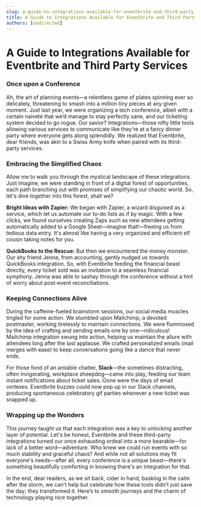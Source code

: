 ```yaml
---
slug: a-guide-to-integrations-available-for-eventbrite-and-third-party-services
title: A Guide to Integrations Available for Eventbrite and Third Party Services
authors: [undirected]
---
```



# A Guide to Integrations Available for Eventbrite and Third Party Services

### Once upon a Conference

Ah, the art of planning events—a relentless game of plates spinning ever so delicately, threatening to smash into a million tiny pieces at any given moment. Just last year, we were organizing a tech conference, albeit with a certain naiveté that we’d manage to stay perfectly sane, and our ticketing system decided to go rogue. Our savior? Integrations—those nifty little tools allowing various services to communicate like they're at a fancy dinner party where everyone gets along splendidly. We realized that Eventbrite, dear friends, was akin to a Swiss Army knife when paired with its third-party services.

### Embracing the Simplified Chaos

Allow me to walk you through the mystical landscape of these integrations. Just imagine, we were standing in front of a digital forest of opportunities, each path branching out with promises of simplifying our chaotic world. So, let's dive together into this forest, shall we?

**Bright Ideas with Zapier:** We began with Zapier, a wizard disguised as a service, which let us automate our to-do lists as if by magic. With a few clicks, we found ourselves creating Zaps such as new attendees getting automatically added to a Google Sheet—imagine that!—freeing us from tedious data entry. It's almost like having a very organized and efficient elf cousin taking notes for you.

**QuickBooks to the Rescue:** But then we encountered the money monster. Our shy friend Jenna, from accounting, gently nudged us towards QuickBooks integration. So, with Eventbrite feeding the financial beast directly, every ticket sold was an invitation to a seamless financial symphony. Jenna was able to sashay through the conference without a hint of worry about post-event reconciliations.

### Keeping Connections Alive

During the caffeine-fueled brainstorm sessions, our social media muscles tingled for some action. We stumbled upon Mailchimp, a devoted postmaster, working tirelessly to maintain connections. We were flummoxed by the idea of crafting and sending emails one by one—ridiculous! Mailchimp integration swung into action, helping us maintain the allure with attendees long after the last applause. We crafted personalized emails (mail merges with ease) to keep conversations going like a dance that never ends.

For those fond of an amiable chatter, **Slack**—the sometimes distracting, often invigorating, workplace sheepdog—came into play, feeding our team instant notifications about ticket sales. Gone were the days of email vortexes. Eventbrite buzzes could now pop up in our Slack channels, producing spontaneous celebratory gif parties whenever a new ticket was snapped up.

### Wrapping up the Wonders

This journey taught us that each integration was a key to unlocking another layer of potential. Let's be honest, Eventbrite and these third-party integrations turned our once exhausting ordeal into a more bearable—for lack of a better word—adventure. Who knew we could run events with so much stability and graceful chaos? And while not all solutions may fit everyone's needs—after all, every conference is a unique beast—there's something beautifully comforting in knowing there's an integration for that.

In the end, dear readers, as we sit back, cider in hand, basking in the calm after the storm, we can't help but celebrate how these tools didn’t just save the day; they transformed it. Here’s to smooth journeys and the charm of technology playing nice together.
